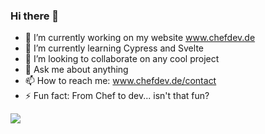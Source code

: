 ### Hi there 👋



- 🔭 I’m currently working on my website www.chefdev.de
- 🌱 I’m currently learning Cypress and Svelte
- 👯 I’m looking to collaborate on any cool project
- 💬 Ask me about anything
- 📫 How to reach me: www.chefdev.de/contact
- ⚡ Fun fact: From Chef to dev... isn't that fun?




<img
  align="center"
  src="https://github-readme-stats.vercel.app/api/top-langs/?username=lil-youn&layout=donut"
/>


